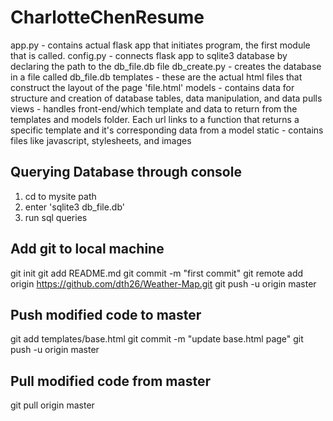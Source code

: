 # CharlotteChenResume

app.py - contains actual flask app that initiates program, the first module that is called.
config.py - connects flask app to sqlite3 database by declaring the path to the db_file.db file
db_create.py - creates the database in a file called db_file.db 
templates - these are the actual html files that construct the layout of the page 'file.html'
models - contains data for structure and creation of database tables, data manipulation, and data pulls
views - handles front-end/which template and data to return from the templates and models folder. Each url links to a function that returns 
       a specific template and it's corresponding data from a model
static - contains files like javascript, stylesheets, and images


Querying Database through console
---------------------------------
1) cd to mysite path
2) enter 'sqlite3 db_file.db'
3) run sql queries


Add git to local machine
-----------------------------------
git init
git add README.md
git commit -m "first commit"
git remote add origin https://github.com/dth26/Weather-Map.git
git push -u origin master

Push modified code to master
------------------------------------
git add templates/base.html
git commit -m "update base.html page"
git push -u origin master

Pull modified code from master
----------------------------------
git pull origin master
